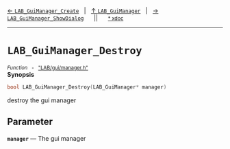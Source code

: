 [&#8592; `LAB_GuiManager_Create`](LAB--gui--managerh--lab_guimanager--lab_guimanager_create.md)&nbsp;&nbsp;&nbsp;|&nbsp;&nbsp;&nbsp;[&#8593; `LAB_GuiManager`](LAB--gui--managerh--lab_guimanager.md)&nbsp;&nbsp;&nbsp;|&nbsp;&nbsp;&nbsp;[&#8594; `LAB_GuiManager_ShowDialog`](LAB--gui--managerh--lab_guimanager--lab_guimanager_showdialog.md)&nbsp;&nbsp;&nbsp;&nbsp;&nbsp;&nbsp;||&nbsp;&nbsp;&nbsp;&nbsp;&nbsp;&nbsp;<small>[\* xdoc](../xdoc/LAB\gui.xmd#L334)</small>
***

# `LAB_GuiManager_Destroy`
<small>*Function* &nbsp; - &nbsp; ["LAB/gui/manager.h"](../include/LAB/gui/manager.h)</small>  
**Synopsis**

```cpp
bool LAB_GuiManager_Destroy(LAB_GuiManager* manager)
```

destroy the gui manager

## Parameter
**`manager`** &#8213; The gui manager  
